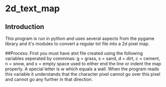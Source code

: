 # 2d_text_map

## Introduction
This program is run in python and uses several aspects from the pygame library and it's modules to convert a regular txt file into a 2d pixel map.

##Process:
First you must have atxt file created using the following variables seperated by commmas:
g = grass, s = sand, d = dirt, c = cement, n = snow, and x = empty space used to either end the line or indent the map properly.
A special letter is w which equals a wall. When the program reads this variable it understands that the character pixel cannot go over this pixel and cannot go any further in that direction.

